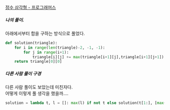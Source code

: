 [정수 삼각형 - 프로그래머스](https://school.programmers.co.kr/learn/courses/30/lessons/43105?language=python3)

##### 나의 풀이.

아래에서부터 합을 구하는 방식으로 풀었다.

```python
def solution(triangle):
    for i in range(len(triangle)-2, -1, -1):
        for j in range(i+1):
            triangle[i][j] += max(triangle[i+1][j],triangle[i+1][j+1])
    return triangle[0][0]
```

##### 다른 사람 풀이 구경

다른 사람 풀이도 보았는데 미친자다.  
어떻게 이렇게 풀 생각을 했을까....

```python
solution = lambda t, l = []: max(l) if not t else solution(t[1:], [max(x,y)+z for x,y,z in zip([0]+l, l+[0], t[0])])
```
